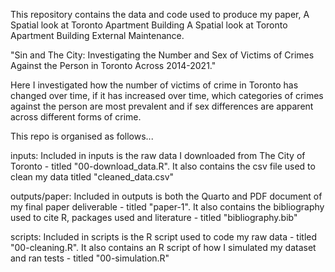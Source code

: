 This repository contains the data and code used to produce my paper, A Spatial look at Toronto Apartment Building A Spatial look at Toronto Apartment Building External Maintenance.

"Sin and The City: Investigating the Number and Sex of Victims of Crimes Against the Person in Toronto Across 2014-2021."

Here I investigated how the number of victims of crime in Toronto has changed over time, if it has increased over time, which categories of crimes against the person are most prevalent and if sex differences are apparent across different forms of crime.

This repo is organised as follows...

inputs: Included in inputs is the raw data I downloaded from The City of Toronto - titled "00-download_data.R". It also contains the csv file used to clean my data titled "cleaned_data.csv"

outputs/paper: Included in outputs is both the Quarto and PDF document of my final paper deliverable - titled "paper-1". It also contains the bibliography used to cite R, packages used and literature - titled "bibliography.bib"

scripts: Included in scripts is the R script used to code my raw data - titled "00-cleaning.R". It also contains an R script of how I simulated my dataset and ran tests - titled "00-simulation.R"
